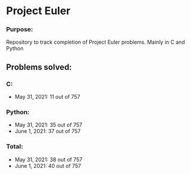 # Project Euler

### Purpose:
Repository to track completion of Project Euler problems. Mainly in C and Python

## Problems solved:

### C:
<ul>
<li>May 31, 2021: 11 out of 757
</ul>

### Python: 
<ul>
<li>May 31, 2021: 35 out of 757
<li>June 1, 2021: 37 out of 757
</ul>

### Total: 
<ul>
<li>May 31, 2021: 38 out of 757
<li>June 1, 2021: 40 out of 757
</ul>
